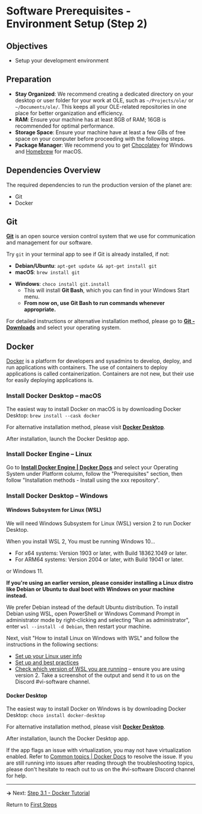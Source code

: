 # Software Prerequisites - Environment Setup (Step 2)

## Objectives

- Setup your development environment

## Preparation

- **Stay Organized**: We recommend creating a dedicated directory on your desktop or user folder for your work at OLE, such as `~/Projects/ole/` or `~/Documents/ole/`. This keeps all your OLE-related repositories in one place for better organization and efficiency.
- **RAM**: Ensure your machine has at least 8GB of RAM; 16GB is recommended for optimal performance.
- **Storage Space**: Ensure your machine have at least a few GBs of free space on your computer before proceeding with the following steps.
- **Package Manager**: We recommend you to get [Chocolatey](https://community.chocolatey.org/) for Windows and [Homebrew](https://brew.sh/) for macOS.

<!--
## Windows Subsystem for Linux (WSL)

**Note**: The following steps for WSL have not been tested, as we are either not currently using Windows or installed WSL a long time ago. If you encounter any issues and are unable to resolve them on your own within a reasonable amount of time, please let us know in the Discord channel #vi-software.

We would like you to **install Debian** on Windows with Windows Subsystem for Linux (WSL) to facilitate easier development in the future.

You must be running Windows 10...

- For x64 systems: Version 1903 or later, with Build 18362.1049 or later.
- For ARM64 systems: Version 2004 or later, with Build 19041 or later.

or Windows 11. If you are on an earlier version, please skip this WSL step.

To install Debian using WSL, open PowerShell or Windows Command Prompt in administrator mode by right-clicking and selecting "Run as administrator", enter `wsl --install -d Debian`, then restart your machine.

Next, visit "How to install Linux on Windows with WSL" and follow the instructions in the following sections:

- [Set up your Linux user info](https://learn.microsoft.com/en-us/windows/wsl/install#set-up-your-linux-user-info)
- [Set up and best practices](https://learn.microsoft.com/en-us/windows/wsl/install#set-up-and-best-practices)
- [Check which version of WSL you are running](https://learn.microsoft.com/en-us/windows/wsl/install#check-which-version-of-wsl-you-are-running) – ensure you are using version 2. Take a screenshot of the output and send it to us on the Discord #vi-software channel.

**From now on, run commands in the Debian app from your Windows Start menu whenever appropriate and possible.**

-->

## Dependencies Overview

The required dependencies to run the production version of the planet are:

- Git
- Docker

## Git

[**Git**](https://git-scm.com) is an open source version control system that we use for communication and management for our software.

Try `git` in your terminal app to see if Git is already installed, if not:

- **Debian/Ubuntu**: `apt-get update && apt-get install git`
- **macOS**: `brew install git`
<!-- - **Windows with WSL - Debian app**: `sudo apt-get update && sudo apt-get install git` -->
- **Windows**: `choco install git.install`
  - This will install **Git Bash**, which you can find in your Windows Start menu.
  - **From now on, use Git Bash to run commands whenever appropriate.**

For detailed instructions or alternative installation method, please go to [**Git - Downloads**](https://git-scm.com/downloads) and select your operating system.

<!-- **NOTE: For Windows Users**, if you were able to install WSL, run commands in the Debian app from your Windows Start menu whenever possible. If WSL is not available to your Windows version, use Git Bash to run commands whenever appropriate. -->

## Docker

[Docker](https://www.docker.com) is a platform for developers and sysadmins to develop, deploy, and run applications with containers. The use of containers to deploy applications is called containerization. Containers are not new, but their use for easily deploying applications is.

### Install Docker Desktop – macOS

The easiest way to install Docker on macOS is by downloading Docker Desktop: `brew install --cask docker`

For alternative installation method, please visit [**Docker Desktop**](https://www.docker.com/products/docker-desktop/).

After installation, launch the Docker Desktop app.

### Install Docker Engine – Linux

Go to [**Install Docker Engine | Docker Docs**](https://docs.docker.com/engine/install/#supported-platforms) and select your Operating System under Platform column, follow the "Prerequisites" section, then follow "Installation methods - Install using the xxx repository".

### Install Docker Desktop – Windows

#### Windows Subsystem for Linux (WSL)
<!--
- **Windows with WSL**: Follow "Install Docker – Linux" above and select Debian under the "Platform" column
- **Windows** (if you were unable to install WSL 2 earlier):`choco install docker-desktop`
-->

We will need Windows Subsystem for Linux (WSL) version 2 to run Docker Desktop.

When you install WSL 2, You must be running Windows 10...

- For x64 systems: Version 1903 or later, with Build 18362.1049 or later.
- For ARM64 systems: Version 2004 or later, with Build 19041 or later.

or Windows 11.

**If you're using an earlier version, please consider installing a Linux distro like Debian or Ubuntu to dual boot with Windows on your machine instead.**

We prefer Debian instead of the default Ubuntu distribution. To install Debian using WSL, open PowerShell or Windows Command Prompt in administrator mode by right-clicking and selecting "Run as administrator", enter `wsl --install -d Debian`, then restart your machine.

Next, visit "How to install Linux on Windows with WSL" and follow the instructions in the following sections:

- [Set up your Linux user info](https://learn.microsoft.com/en-us/windows/wsl/install#set-up-your-linux-user-info)
- [Set up and best practices](https://learn.microsoft.com/en-us/windows/wsl/install#set-up-and-best-practices)
- [Check which version of WSL you are running](https://learn.microsoft.com/en-us/windows/wsl/install#check-which-version-of-wsl-you-are-running) – ensure you are using version 2. Take a screenshot of the output and send it to us on the Discord #vi-software channel.

#### Docker Desktop

The easiest way to install Docker on Windows is by downloading Docker Desktop: `choco install docker-desktop`

For alternative installation method, please visit [**Docker Desktop**](https://www.docker.com/products/docker-desktop/).

After installation, launch the Docker Desktop app.

If the app flags an issue with virtualization, you may not have virtualization enabled. Refer to [Common topics | Docker Docs](https://docs.docker.com/desktop/troubleshoot/topics/#virtualization) to resolve the issue. If you are still running into issues after reading through the troubleshooting topics, please don't hesitate to reach out to us on the #vi-software Discord channel for help.

---

**→** Next: [Step 3.1 - Docker Tutorial](vi-docker-tutorial.md)

Return to [First Steps](vi-first-steps.md#Step_2_-_Software_Prerequisites)
